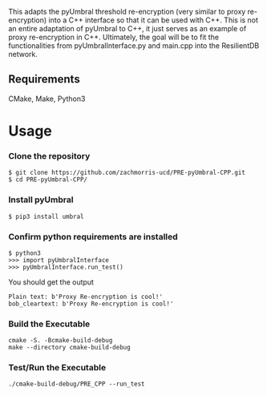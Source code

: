 This adapts the pyUmbral threshold re-encryption (very similar to proxy re-encryption) into a C++ interface so that it can be used with C++. This is not an entire adaptation of pyUmbral to C++, it just serves as an example of proxy re-encryption in C++. Ultimately, the goal will be to fit the functionalities from pyUmbralInterface.py and main.cpp into the ResilientDB network.

## Requirements
CMake, Make, Python3

# Usage

### Clone the repository
```
$ git clone https://github.com/zachmorris-ucd/PRE-pyUmbral-CPP.git
$ cd PRE-pyUmbral-CPP/
```

### Install pyUmbral
```
$ pip3 install umbral
```

### Confirm python requirements are installed
```
$ python3  
>>> import pyUmbralInterface  
>>> pyUmbralInterface.run_test()
```

You should get the output
```
Plain text: b'Proxy Re-encryption is cool!'
bob_cleartext: b'Proxy Re-encryption is cool!'
```

### Build the Executable
```rm -rf cmake-build-debug/
cmake -S. -Bcmake-build-debug
make --directory cmake-build-debug
```

### Test/Run the Executable
```
./cmake-build-debug/PRE_CPP --run_test
```

